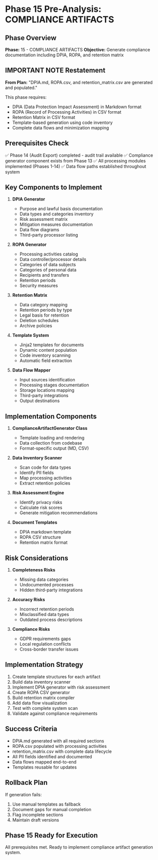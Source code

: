 # Phase 15 Pre-Analysis: COMPLIANCE ARTIFACTS

## Phase Overview
**Phase:** 15 - COMPLIANCE ARTIFACTS
**Objective:** Generate compliance documentation including DPIA, ROPA, and retention matrix

## IMPORTANT NOTE Restatement
**From Plan:** "DPIA.md, ROPA.csv, and retention_matrix.csv are generated and populated."

This phase requires:
- DPIA (Data Protection Impact Assessment) in Markdown format
- ROPA (Record of Processing Activities) in CSV format
- Retention Matrix in CSV format
- Template-based generation using code inventory
- Complete data flows and minimization mapping

## Prerequisites Check
✅ Phase 14 (Audit Export) completed - audit trail available
✅ Compliance generator component exists from Phase 13
✅ All processing modules implemented (Phases 1-14)
✅ Data flow paths established throughout system

## Key Components to Implement
1. **DPIA Generator**
   - Purpose and lawful basis documentation
   - Data types and categories inventory
   - Risk assessment matrix
   - Mitigation measures documentation
   - Data flow diagrams
   - Third-party processor listing

2. **ROPA Generator**
   - Processing activities catalog
   - Data controller/processor details
   - Categories of data subjects
   - Categories of personal data
   - Recipients and transfers
   - Retention periods
   - Security measures

3. **Retention Matrix**
   - Data category mapping
   - Retention periods by type
   - Legal basis for retention
   - Deletion schedules
   - Archive policies

4. **Template System**
   - Jinja2 templates for documents
   - Dynamic content population
   - Code inventory scanning
   - Automatic field extraction

5. **Data Flow Mapper**
   - Input sources identification
   - Processing stages documentation
   - Storage locations mapping
   - Third-party integrations
   - Output destinations

## Implementation Components
1. **ComplianceArtifactGenerator Class**
   - Template loading and rendering
   - Data collection from codebase
   - Format-specific output (MD, CSV)

2. **Data Inventory Scanner**
   - Scan code for data types
   - Identify PII fields
   - Map processing activities
   - Extract retention policies

3. **Risk Assessment Engine**
   - Identify privacy risks
   - Calculate risk scores
   - Generate mitigation recommendations

4. **Document Templates**
   - DPIA markdown template
   - ROPA CSV structure
   - Retention matrix format

## Risk Considerations
1. **Completeness Risks**
   - Missing data categories
   - Undocumented processes
   - Hidden third-party integrations

2. **Accuracy Risks**
   - Incorrect retention periods
   - Misclassified data types
   - Outdated process descriptions

3. **Compliance Risks**
   - GDPR requirements gaps
   - Local regulation conflicts
   - Cross-border transfer issues

## Implementation Strategy
1. Create template structures for each artifact
2. Build data inventory scanner
3. Implement DPIA generator with risk assessment
4. Create ROPA CSV generator
5. Build retention matrix compiler
6. Add data flow visualization
7. Test with complete system scan
8. Validate against compliance requirements

## Success Criteria
- DPIA.md generated with all required sections
- ROPA.csv populated with processing activities
- retention_matrix.csv with complete data lifecycle
- All PII fields identified and documented
- Data flows mapped end-to-end
- Templates reusable for updates

## Rollback Plan
If generation fails:
1. Use manual templates as fallback
2. Document gaps for manual completion
3. Flag incomplete sections
4. Maintain draft versions

## Phase 15 Ready for Execution
All prerequisites met. Ready to implement compliance artifact generation system.
